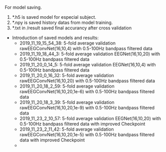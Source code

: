 For model saving.

1. *.h5 is saved model for especial subject.
2. *.npy is saved history datas from model training.
3. *.txt in /result saved final accurancy after cross validation

- Introduction of saved models and results:
	- 2019_11_19_15_54_38:	5-fold average validation rawEEGConvNet(16,10,4) with 0.5-100Hz bandpass filtered data
	- 2019_11_19_18_44_3:	5-fold average validation EEGNet(16,10,20) with 0.5-100Hz bandpass filtered data
	- 2019_11_20_0_14_5:	5-fold average validation EEGNet(16,10,4) with 0.5-100Hz bandpass filtered data
	- 2019_11_20_0_16_32:	5-fold average validation rawEEGConvNet(16,10,20) with 0.5-100Hz bandpass filtered data
	- 2019_11_20_18_2_59:	5-fold average validation rawEEGConvNet(16,10,20,1e-6) with 0.5-100Hz bandpass filtered data
	- 2019_11_20_18_3_39:	5-fold average validation rawEEGConvNet(16,10,20,1e-9) with 0.5-100Hz bandpass filtered data
	- 2019_11_23_2_10_57:	5-fold average validation EEGNet(16,10,20) with 0.5-100Hz bandpass filtered data with improved Checkpoint
	- 2019_11_23_2_11_42:	5-fold average validation rawEEGConvNet(16,10,20,1e-5) with 0.5-100Hz bandpass filtered data with improved 
							Checkpoint
	- 